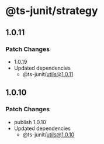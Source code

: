 # @ts-junit/strategy

## 1.0.11

### Patch Changes

- 1.0.19
- Updated dependencies
  - @ts-junit/utils@1.0.11

## 1.0.10

### Patch Changes

- publish 1.0.10
- Updated dependencies
  - @ts-junit/utils@1.0.10
